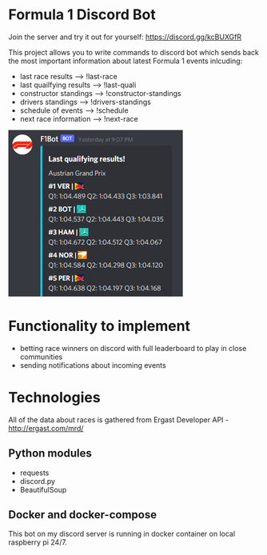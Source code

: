 # Formula 1 Discord Bot 

Join the server and try it out for yourself: https://discord.gg/kcBUXGfR

This project allows you to write commands to discord bot which sends back the most important information about latest Formula 1 events inlcuding:
* last race results ⟶ !last-race
* last quailfying results ⟶ !last-quali
* constructor standings ⟶ !constructor-standings
* drivers standings ⟶ !drivers-standings
* schedule of events ⟶ !schedule
* next race information ⟶ !next-race

![](images/quali.PNG)

# Functionality to implement
* betting race winners on discord with full leaderboard to play in close communities
* sending notifications about incoming events

# Technologies
All of the data about races is gathered from Ergast Developer API - http://ergast.com/mrd/
## Python modules
* requests
* discord.py
* BeautifulSoup

## Docker and docker-compose

This bot on my discord server is running in docker container on local raspberry pi 24/7.